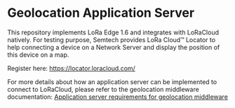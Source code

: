 # Geolocation Application Server

This repository implements LoRa Edge 1.6 and integrates with LoRaCloud natively.
For testing purpose, Semtech provides LoRa Cloud™ Locator to help connecting a device
on a Network Server and display the position of this device on a map.

Register here: https://locator.loracloud.com/

For more details about how an application server can be implemented to connect
to LoRaCloud, please refer to the geolocation middleware documentation: [Application server requirements for geolocation middleware](../../../geolocation_middleware/doc/applicationServer.rst)